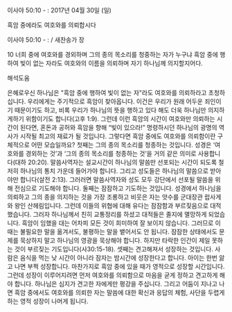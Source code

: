 이사야 50:10 - : 
2017년 04월 30일 (일)

흑암 중에라도 여호와를 의뢰합시다



이사야 50:10 - : / 새찬송가  장


10 너희 중에 여호와를 경외하며 그의 종의 목소리를 청중하는 자가 누구냐 흑암 중에 행하여 빛이 없는 자라도 여호와의 이름을 의뢰하며 자기 하나님께 의지할지어다.

해석도움





은혜로우신 하나님은 "흑암 중에 행하여 빛이 없는 자"라도 여호와를 의뢰하라고 초청하십니다. 우리에게는 주기적으로 흑암이 찾아옵니다. 이건은 우리가 원래 어두운 죄인이기 때문이기도 하고, 비록 우리가 하나님의 뜻을 행하고 있다 해도 더욱 하나님만 의지하게하기 위함이기도 합니다(고후 1:9). 그런데 이런 흑암의 시간이 여호와만 의뢰하는 시간이 된다면, 혼돈과 공허와 흑암을 향해 “빛이 있으라!” 명령하시던 하나님의 광명의 역사가 시작될 최고의 재료가 될 것입니다. 그렇다면 흑암 중에도 여호와를 의뢰함이란 구체적으로 어떤 모습일까요?
첫째는 그의 종의 목소리를 청종하는 것입니다. 성경은 ‘여호와를 경외하는 것’과 ‘그의 종의 목소리를 청종하는 것’을 거의 같은 의미로 사용합니다(대하 20:20). 말씀사역자는 설교시간이 하나님의 말씀만 선포되는 시간이 되도록 철저히 하나님의 통치 가운데 들어가야 합니다. 그리고 성도들은 하나님의 말씀으로 받아야만 합니다(살전 2:13). 그러러면 말씀사역자와 성도 모두 강단에서 선포될 말씀을 위해 전심으로 기도해야 합니다. 
둘째는 잠잠하고 기도하는 것입니다. 성경에서 하나님을 의뢰하고 그의 종을 의지하는 것을 가장 조롱하고 비웃은 자는 앗수를 군대장관 랍사게와 왕인 산헤림입니다. 그런데 이들의 위협에 대해 유다는 잠잠함과 부르짖음으로 대적했습니다. 그러자 하나님께서 친히 교통정리를 하셨고 대적들은 졸지에 멸망하게 되었습니다. 흑암이 임했을 대는 어차피 모든 것이 희미하여 잘 보이지 않습니다. 그러므로 이때는 불필요한 말을 옮겨서도, 불평하는 말을 뱉어서도 안 됩니다. 잠잠한 상태에서도 문제를 묵상하지 말고 하나님의 영광을 묵상해야 합니다. 하지만 타락한 인간이 제일 못하는 것이 부르짖는 기도입니다(사30:15-18).
셋째는 견고해져서 성장하는 것입니다. 사람은 음식을 먹는 낮 시간이 아니라 잠자는 밤시간에 성장한다고 합니다. 아이는 한번 앓고 나면 부쩍 성장합니다. 마찬가지로 흑암 중에 있을 때가 영적으로 성장할 시간입니다. 그런데 성장이 이루어지려면 먼저 여호와를 의뢰함으로 마음을 굳게 정하고 견고하게 해야 합니다. 하나님은 심지가 견고한 자에게만 평강을 주십니다. 그리고 어둠이 지나고 나면 흑암 중에서도 여호와를 의뢰한 자는 말씀에 대한 확신과 응답의 체험, 사단을 두렵게 하는 영적 성장이 나머게 됩니다.